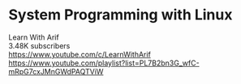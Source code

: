 # System Programming with Linux

Learn With Arif  
3.48K subscribers  
https://www.youtube.com/c/LearnWithArif  
https://www.youtube.com/playlist?list=PL7B2bn3G_wfC-mRpG7cxJMnGWdPAQTViW  


